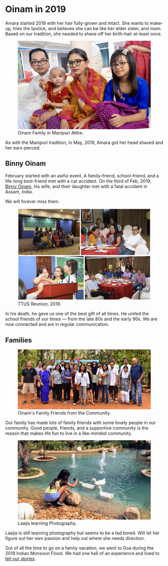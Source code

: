 # Oinam in 2019

Amara started 2019 with her hair fully-grown and intact. She wants to make-up, tries the lipstick, and believes she can be like her elder sister, and mom. Based on our tradition, she needed to shave off her birth-hair at-least once.

<figure>
  <img src="/images/2019/oinam-2019-01.jpg" alt="Oinam Family in Manipuri Attire.">
  <figcaption>
    Oinam Family in Manipuri Attire.
  </figcaption>
</figure>

As with the Manipuri tradition, in May, 2019, Amara got her head shaved and her ears pierced.



## Binny Oinam

February started with an awful event. A family-friend, school-friend, and a life-long best-friend met with a car accident. On the third of Feb, 2019, [Binny Oinam](https://binny.oinam.com/), his wife, and their daughter met with a fatal accident in Assam, India.

We will forever miss them.

<figure>
  <img src="/images/2019/ttus-reunion-2019.jpg" alt="TTUS Reunion, 2019.">
  <figcaption>
    TTUS Reunion, 2019.
  </figcaption>
</figure>

In his death, he gave us one of the best gift of all times. He united the school friends of our times — from the late 80s and the early 90s. We are now connected and are in regular communication.

## Families

<figure>
  <img src="/images/2019/oinam-2019-family-friends-greenage.jpg" alt="Oinam's Family Friends from the Community">
  <figcaption>
    Oinam's Family Friends from the Community.
  </figcaption>
</figure>

Our family has made lots of family friends with some lovely people in our community. Good people, friends, and a supportive community is the reason that makes life fun to live in a like-minded community.

<figure>
  <img src="/images/2019/oinam-2019-laaija-photography.jpg" alt="Laaija learning Photography">
  <figcaption>
    Laaija learning Photography.
  </figcaption>
</figure>

Laaija is still learning photography but seems to be a tad bored. Will let her figure out her own passion and help out where she needs direction.

Out of all the time to go on a family vacation, we went to Goa during the 2019 Indian Monsoon Flood. We had one hell of an experience and lived to [tell our stories](/2019/goa-in-the-monsoon/).
